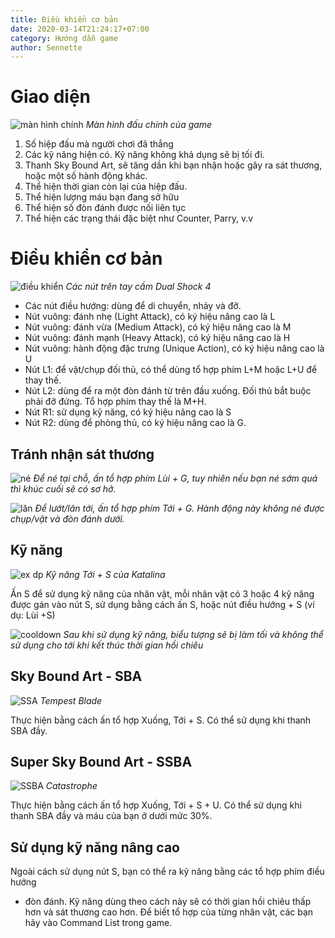 ```yaml
---
title: Điều khiển cơ bản
date: 2020-03-14T21:24:17+07:00
category: Hướng dẫn game
author: Sennette
---
```



# Giao diện

![màn hình chính](/images/tut1/ui.png)
*Màn hình đấu chính của game*

1. Số hiệp đấu mà người chơi đã thắng
2. Các kỹ năng hiện có. Kỹ năng không khả dụng sẽ bị tối đi.
3. Thanh Sky Bound Art, sẽ tăng dần khi bạn nhận hoặc gây ra sát thương, hoặc
   một số hành động khác.
4. Thể hiện thời gian còn lại của hiệp đấu.
5. Thể hiện lượng máu bạn đang sở hữu
6. Thể hiện số đòn đánh được nối liên tục
7. Thể hiện các trạng thái đặc biệt như Counter, Parry, v.v


# Điều khiển cơ bản

![điều khiển](/images/tut1/controller.png)
*Các nút trên tay cầm Dual Shock 4*

- Các nút điều hướng: dùng để di chuyển, nhảy và đỡ.
- Nút vuông: đánh nhẹ (Light Attack), có ký hiệu nâng cao là L
- Nút vuông: đánh vừa (Medium Attack), có ký hiệu nâng cao là M
- Nút vuông: đánh mạnh (Heavy Attack), có ký hiệu nâng cao là H
- Nút vuông: hành động đặc trưng (Unique Action), có ký hiệu nâng cao là U
- Nút L1: để vật/chụp đối thủ, có thể dùng tổ hợp phím L+M hoặc L+U để thay
  thế.
- Nút L2: dùng để ra một đòn đánh từ trên đầu xuống. Đối thủ bắt buộc phải đỡ
  đứng. Tổ hợp phím thay thế là M+H.
- Nút R1: sử dụng kỹ năng, có ký hiệu nâng cao là S
- Nút R2: dùng để phòng thủ, có ký hiệu nâng cao là G.


## Tránh nhận sát thương

![né](/images/tut1/ne.png)
*Để né tại chỗ, ấn tổ hợp phím Lùi + G, tuy nhiên nếu bạn né sớm quá thì khúc
cuối sẽ có sơ hở.*

![lăn](/images/tut1/lan.png)
*Để lướt/lăn tới, ấn tổ hợp phím Tới + G. Hành động này không né được chụp/vật
và đòn đánh dưới.*


## Kỹ năng

![ex dp](/images/tut1/exdp.png)
*Kỹ năng Tới + S của Katalina*

Ấn S để sử dụng kỹ năng của nhân vật, mỗi nhân vật có 3 hoặc 4 kỹ năng được gán
vào nút S, sử dụng bằng cách ấn S, hoặc nút điều hướng + S (ví dụ: Lùi +S)

![cooldown](/images/tut1/cooldown.png)
*Sau khi sử dụng kỹ năng, biểu tượng sẽ bị làm tối và không thể sử dụng cho tới
khi kết thúc thời gian hồi chiêu*


## Sky Bound Art - SBA

![SSA](/images/tut1/sba.png)
*Tempest Blade*

Thực hiện bằng cách ấn tổ hợp Xuống, Tới + S. Có thể sử dụng khi thanh SBA đầy.


## Super Sky Bound Art - SSBA

![SSBA](/images/tut1/ssba.png)
*Catastrophe*

Thực hiện bằng cách ấn tổ hợp Xuống, Tới + S + U. Có thể sử dụng khi thanh SBA
đầy và máu của bạn ở dưới mức 30%.


## Sử dụng kỹ năng nâng cao

Ngoài cách sử dụng nút S, bạn có thể ra kỹ năng bằng các tổ hợp phím điều hướng
+ đòn đánh. Kỹ năng dùng theo cách này sẽ có thời gian hồi chiêu thấp hơn và
sát thương cao hơn. Để biết tổ  hợp của từng nhân vật, các bạn hãy vào Command
List trong game.
